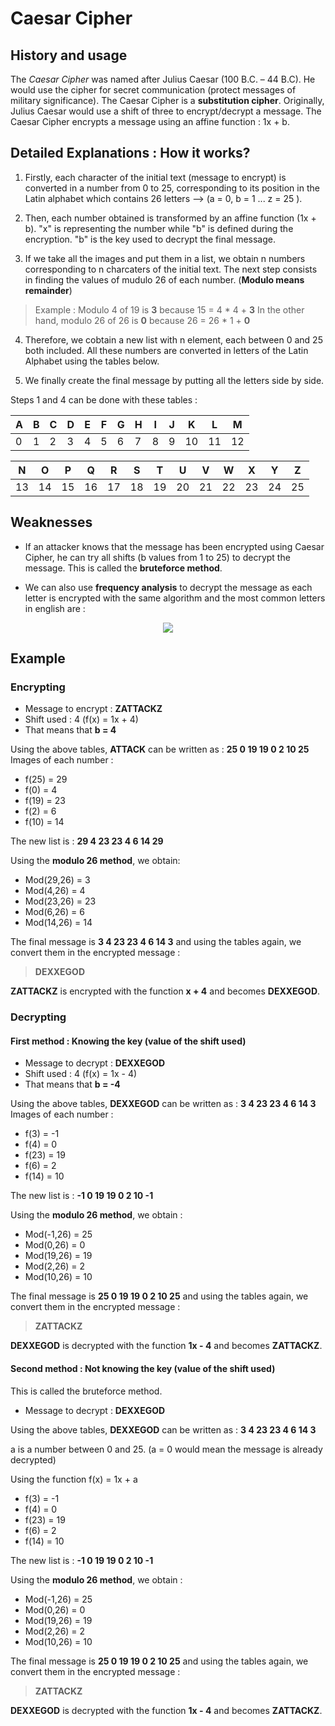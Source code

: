 # Caesar Cipher

## History and usage

The *Caesar Cipher* was named after Julius Caesar (100 B.C. – 44 B.C). He would use the cipher for secret communication (protect messages of military significance). The Caesar Cipher is a **substitution cipher**. Originally, Julius Caesar would use a shift of three to encrypt/decrypt a message. The Caesar Cipher encrypts a message using an affine function : 1x + b.

## Detailed Explanations : How it works?

1. Firstly, each character of the initial text (message to encrypt) is converted in a number from 0 to 25, corresponding to its position in the Latin alphabet which contains 26 letters --> (a = 0, b = 1 ... z = 25 ).

2. Then, each number obtained is transformed by an affine function (1x + b). "x" is representing the number while "b" is defined during the encryption. "b" is the key used to decrypt the final message.

3. If we take all the images and put them in a list, we obtain n numbers corresponding to n charcaters of the initial text. The next step consists in finding the values of mudulo 26 of each number. (**Modulo means remainder**)

> Example : Modulo 4 of 19 is **3** because 15 = 4 * 4 + **3** In the other hand, modulo 26 of 26 is **0** because 26 = 26 * 1 + **0**

4.  Therefore, we cobtain a new list with n element, each between 0 and 25 both included. All these numbers are converted in letters of the Latin Alphabet using the tables below.

5. We finally create the final message by putting all the letters side by side.

Steps 1 and 4 can be done with these tables : 

| A | B | C | D | E | F | G | H | I | J | K  | L  | M  |
|---|---|---|---|---|---|---|---|---|---|----|----|----|
| 0 | 1 | 2 | 3 | 4 | 5 | 6 | 7 | 8 | 9 | 10 | 11 | 12 |

| N  | O  | P  | Q  | R  | S  | T  | U  | V  | W  | X  | Y  |  Z |
|----|----|----|----|----|----|----|----|----|----|----|----|----|
| 13 | 14 | 15 | 16 | 17 | 18 | 19 | 20 | 21 | 22 | 23 | 24 | 25 |

## Weaknesses

- If an attacker knows that the message has been encrypted using Caesar Cipher, he can try all shifts (b values from 1 to 25) to decrypt the message. This is called the **bruteforce method**.

- We can also use **frequency analysis** to decrypt the message as each letter is encrypted with the same algorithm and the most common letters in english are : 

<p align="center"> 
<img src="https://upload.wikimedia.org/wikipedia/commons/thumb/d/d5/English_letter_frequency_%28alphabetic%29.svg/340px-English_letter_frequency_%28alphabetic%29.svg.png">
</p>

## Example

### Encrypting

- Message to encrypt : **ZATTACKZ**
- Shift used : 4 (f(x) = 1x + 4)
- That means that **b = 4**

Using the above tables, **ATTACK** can be written as : **25 0 19 19 0 2 10 25**
Images of each number :

- f(25) = 29
- f(0) = 4
- f(19) = 23
- f(2) = 6
- f(10) = 14

The new list is : **29 4 23 23 4 6 14 29**

Using the **modulo 26 method**, we obtain:

- Mod(29,26) = 3
- Mod(4,26) = 4
- Mod(23,26) = 23
- Mod(6,26) = 6
- Mod(14,26) = 14

The final message is **3 4 23 23 4 6 14 3** and using the tables again, we convert them in the encrypted message :

> **DEXXEGOD**

**ZATTACKZ** is encrypted with the function **x + 4** and becomes **DEXXEGOD**.

### Decrypting

#### First method : Knowing the key (value of the shift used)

- Message to decrypt : **DEXXEGOD**
- Shift used : 4 (f(x) = 1x - 4)
- That means that **b = -4**

Using the above tables, **DEXXEGOD** can be written as : **3 4 23 23 4 6 14 3**
Images of each number :

- f(3) = -1
- f(4) = 0
- f(23) = 19
- f(6) = 2
- f(14) = 10

The new list is : **-1 0 19 19 0 2 10 -1**

Using the **modulo 26 method**, we obtain : 

- Mod(-1,26) = 25
- Mod(0,26) = 0
- Mod(19,26) = 19
- Mod(2,26) = 2
- Mod(10,26) = 10

The final message is **25 0 19 19 0 2 10 25** and using the tables again, we convert them in the encrypted message :

> **ZATTACKZ**

**DEXXEGOD** is decrypted with the function **1x - 4** and becomes **ZATTACKZ**.

#### Second method : Not knowing the key (value of the shift used)

This is called the bruteforce method.

- Message to decrypt : **DEXXEGOD**

Using the above tables, **DEXXEGOD** can be written as : **3 4 23 23 4 6 14 3**

a is a number between 0 and 25. (a = 0 would mean the message is already decrypted) 

Using the function f(x) = 1x + a 

- f(3) = -1
- f(4) = 0
- f(23) = 19
- f(6) = 2
- f(14) = 10

The new list is : **-1 0 19 19 0 2 10 -1**

Using the **modulo 26 method**, we obtain : 

- Mod(-1,26) = 25
- Mod(0,26) = 0
- Mod(19,26) = 19
- Mod(2,26) = 2
- Mod(10,26) = 10

The final message is **25 0 19 19 0 2 10 25** and using the tables again, we convert them in the encrypted message :

> **ZATTACKZ**

**DEXXEGOD** is decrypted with the function **1x - 4** and becomes **ZATTACKZ**.
